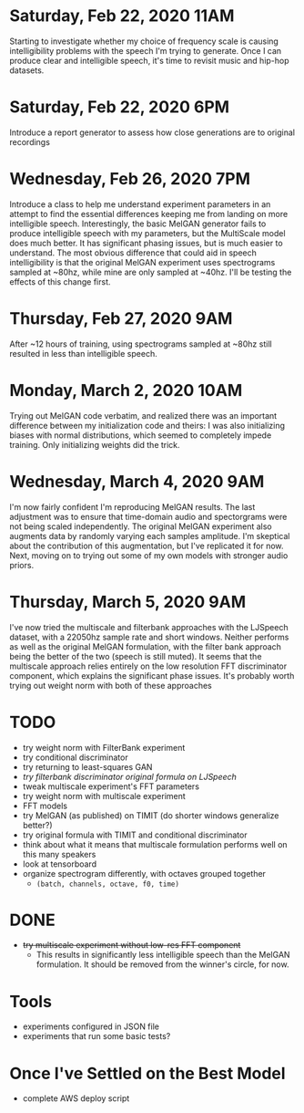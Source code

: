 # Saturday, Feb 22, 2020 11AM
Starting to investigate whether my choice of frequency scale is causing 
intelligibility problems with the speech I'm trying to generate.  Once I can 
produce clear and intelligible speech, it's time to revisit music and hip-hop 
datasets.

# Saturday, Feb 22, 2020 6PM
Introduce a report generator to assess how close generations are to original 
recordings

# Wednesday, Feb 26, 2020 7PM
Introduce a class to help me understand experiment parameters in an attempt to 
find the essential differences keeping me from landing on more intelligible 
speech.  Interestingly, the basic MelGAN generator fails to produce 
intelligible speech with my parameters, but the MultiScale model does much 
better.  It has significant phasing issues, but is much easier to understand.
The most obvious difference that could aid in speech intelligibility is that the
 original MelGAN experiment uses spectrograms sampled at ~80hz, while mine are
 only sampled at ~40hz.  I'll be testing the effects of this change first.

# Thursday, Feb 27, 2020 9AM
After ~12 hours of training, using spectrograms sampled at ~80hz still resulted
in less than intelligible speech.

# Monday, March 2, 2020 10AM
Trying out MelGAN code verbatim, and realized there was an important difference
between my initialization code and theirs:  I was also initializing biases with
normal distributions, which seemed to completely impede training.  Only 
initializing weights did the trick.  

# Wednesday, March 4, 2020 9AM
I'm now fairly confident I'm reproducing MelGAN results.  The last adjustment 
was to ensure that time-domain audio and spectorgrams were not being scaled
  independently.  The original MelGAN experiment also augments data by randomly
  varying each samples amplitude.  I'm skeptical about the contribution of this
  augmentation, but I've replicated it for now.  Next, moving on to trying out
  some of my own models with stronger audio priors.

# Thursday, March 5, 2020 9AM
I've now tried the multiscale and filterbank approaches with the LJSpeech 
dataset, with a 22050hz sample rate and short windows.  Neither performs as well
as the original MelGAN formulation, with the filter bank approach being the 
better of the two (speech is still muted).  It seems that the multiscale 
approach relies entirely on the low resolution FFT discriminator component, 
which explains the significant phase issues.  It's probably worth trying out
weight norm with both of these approaches 

# TODO
- try weight norm with FilterBank experiment
- try conditional discriminator
- try returning to least-squares GAN
- *try filterbank discriminator original formula on LJSpeech*
- tweak multiscale experiment's FFT parameters
- try weight norm with multiscale experiment
- FFT models
- try MelGAN (as published) on TIMIT (do shorter windows generalize better?)
- try original formula with TIMIT and conditional discriminator
- think about what it means that multiscale formulation performs well on 
    this many speakers
- look at tensorboard
- organize spectrogram differently, with octaves grouped together
    - `(batch, channels, octave, f0, time)`

# DONE
- ~~try multiscale experiment without low-res FFT component~~
    - This results in significantly less intelligible speech than the MelGAN
       formulation.  It should be removed from the winner's circle, for now.

# Tools
- experiments configured in JSON file
- experiments that run some basic tests?

# Once I've Settled on the Best Model
- complete AWS deploy script

